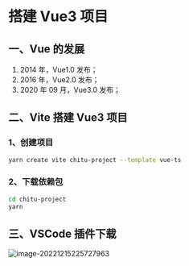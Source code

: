 # 搭建 Vue3 项目

## 一、Vue 的发展

1. 2014 年，Vue1.0 发布；
2. 2016 年，Vue2.0 发布；
3. 2020 年 09 月，Vue3.0 发布；

## 二、Vite 搭建 Vue3 项目

### 1、创建项目

```bash
yarn create vite chitu-project --template vue-ts
```

### 2、下载依赖包

```bash
cd chitu-project
yarn
```

## 三、VSCode 插件下载

![image-20221215225727963](https://woniumd.oss-cn-hangzhou.aliyuncs.com/web/jianglan/20230705141130.png)

